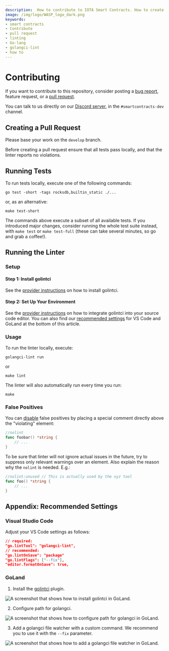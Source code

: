 ```yaml
---
description:  How to contribute to IOTA Smart Contracts. How to create better pull requests by running tests and the linter locally.
image: /img/logo/WASP_logo_dark.png
keywords:
- smart contracts
- Contribute
- pull request
- linting
- Go-lang
- golangci-lint
- how to
---
```


# Contributing

If you want to contribute to this repository, consider posting a [bug report](https://github.com/iotaledger/wasp/issues/new-issue), feature request, or a [pull request](https://github.com/iotaledger/wasp/pulls/).

You can talk to us directly on our [Discord server](https://discord.iota.org/), in the `#smartcontracts-dev` channel.

## Creating a Pull Request

Please base your work on the `develop` branch.

Before creating a pull request ensure that all tests pass locally, and that the linter reports no violations.

## Running Tests

To run tests locally, execute one of the following commands:

```shell
go test -short -tags rocksdb,builtin_static ./...
```

or, as an alternative:

```shell
make test-short
```

The commands above execute a subset of all available tests. If you introduced major changes, consider running the whole test suite instead, with `make test` or `make test-full` (these can take several minutes, so go and grab a coffee!).

## Running the Linter

### Setup

#### Step 1: Install golintci

See the [provider instructions](https://golangci-lint.run/usage/install/#local-installation) on how to install golintci.

#### Step 2: Set Up Your Environment

See the [provider instructions](https://golangci-lint.run/usage/integrations/#editor-integration) on how to integrate golintci into your source code editor. You can also find our [recommended settings](#appendix-recommended-settings) for VS Code and GoLand at the bottom of this article.

### Usage

To run the linter locally, execute:

```shell
golangci-lint run
```

or

```shell
make lint
```

The linter will also automatically run every time you run:

```shell
make
```

### False Positives

You can [disable](https://golangci-lint.run/usage/false-positives/) false positives by placing a special comment directly above the "violating" element:

```go
//nolint
func foobar() *string {
    // ...
}
```

To be sure that linter will not ignore actual issues in the future, try to suppress only relevant warnings over an element. Also explain the reason why the `nolint` is needed. E.g.:

```go
//nolint:unused // This is actually used by the xyz tool
func foo() *string {
    // ...
}
```

## Appendix: Recommended Settings

### Visual Studio Code

Adjust your VS Code settings as follows:

```json
// required:
"go.lintTool": "golangci-lint",
// recommended:
"go.lintOnSave": "package"
"go.lintFlags": ["--fix"],
"editor.formatOnSave": true,
```

### GoLand

1. Install the [golintci](https://plugins.jetbrains.com/plugin/12496-go-linter) plugin.

![A screenshot that shows how to install golintci in GoLand.](/img/contributing/golintci-goland-1.png "Click to see the full-sized image.")

2. Configure path for golangci.

![A screenshot that shows how to configure path for golangci in GoLand.](/img/contributing/golintci-goland-2.png "Click to see the full-sized image.")

3. Add a golangci file watcher with a custom command. We recommend you to use it with the `--fix` parameter.

![A screenshot that shows how to add a golangci file watcher in GoLand.](/img/contributing/golintci-goland-3.png "Click to see the full-sized image.")
